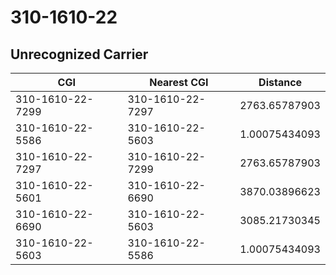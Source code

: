 # 310-1610-22
## Unrecognized Carrier


| CGI | Nearest CGI | Distance |
|-----|-------------|----------|
| 310-1610-22-7299 | 310-1610-22-7297 | 2763.65787903 |
| 310-1610-22-5586 | 310-1610-22-5603 | 1.00075434093 |
| 310-1610-22-7297 | 310-1610-22-7299 | 2763.65787903 |
| 310-1610-22-5601 | 310-1610-22-6690 | 3870.03896623 |
| 310-1610-22-6690 | 310-1610-22-5603 | 3085.21730345 |
| 310-1610-22-5603 | 310-1610-22-5586 | 1.00075434093 |
